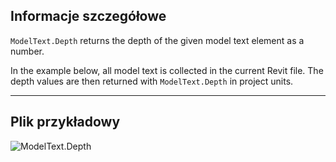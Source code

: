 ## Informacje szczegółowe
`ModelText.Depth` returns the depth of the given model text element as a number.

In the example below, all model text is collected in the current Revit file. The depth values are then returned with `ModelText.Depth` in project units.
___
## Plik przykładowy

![ModelText.Depth](./Revit.Elements.ModelText.Depth_img.jpg)
